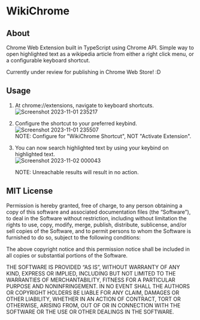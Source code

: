 # WikiChrome

## About

Chrome Web Extension built in TypeScript using Chrome API. Simple way to open highlighted text as a wikipedia article from either a right click menu, or a configurable keyboard shortcut. 

Currently under review for publishing in Chrome Web Store! :D 

## Usage 

1. At chrome://extensions, navigate to keyboard shortcuts.
   ![Screenshot 2023-11-01 235217](https://github.com/arescrimson/WikiChrome/assets/66581240/744c05f2-da82-4623-94e9-4cb6823cc3d9) <br>

2. Configure the shortcut to your preferred keybind.
    ![Screenshot 2023-11-01 235507](https://github.com/arescrimson/WikiChrome/assets/66581240/3a4899a1-a6b7-454d-8147-c17cf6238d0a) <br> NOTE: Configure for "WikiChrome Shortcut", NOT "Activate Extension".

3. You can now search highlighted text by using your keybind on highlighted text. <br>
   ![Screenshot 2023-11-02 000043](https://github.com/arescrimson/WikiChrome/assets/66581240/177b6255-64a7-4d42-872a-219f9429b96f)

   NOTE: Unreachable results will result in no action. 

## MIT License 

Permission is hereby granted, free of charge, to any person obtaining a copy of this software and associated documentation files (the “Software”), to deal in the Software without restriction, including without limitation the rights to use, copy, modify, merge, publish, distribute, sublicense, and/or sell copies of the Software, and to permit persons to whom the Software is furnished to do so, subject to the following conditions:

The above copyright notice and this permission notice shall be included in all copies or substantial portions of the Software.

THE SOFTWARE IS PROVIDED “AS IS”, WITHOUT WARRANTY OF ANY KIND, EXPRESS OR IMPLIED, INCLUDING BUT NOT LIMITED TO THE WARRANTIES OF MERCHANTABILITY, FITNESS FOR A PARTICULAR PURPOSE AND NONINFRINGEMENT. IN NO EVENT SHALL THE AUTHORS OR COPYRIGHT HOLDERS BE LIABLE FOR ANY CLAIM, DAMAGES OR OTHER LIABILITY, WHETHER IN AN ACTION OF CONTRACT, TORT OR OTHERWISE, ARISING FROM, OUT OF OR IN CONNECTION WITH THE SOFTWARE OR THE USE OR OTHER DEALINGS IN THE SOFTWARE.
